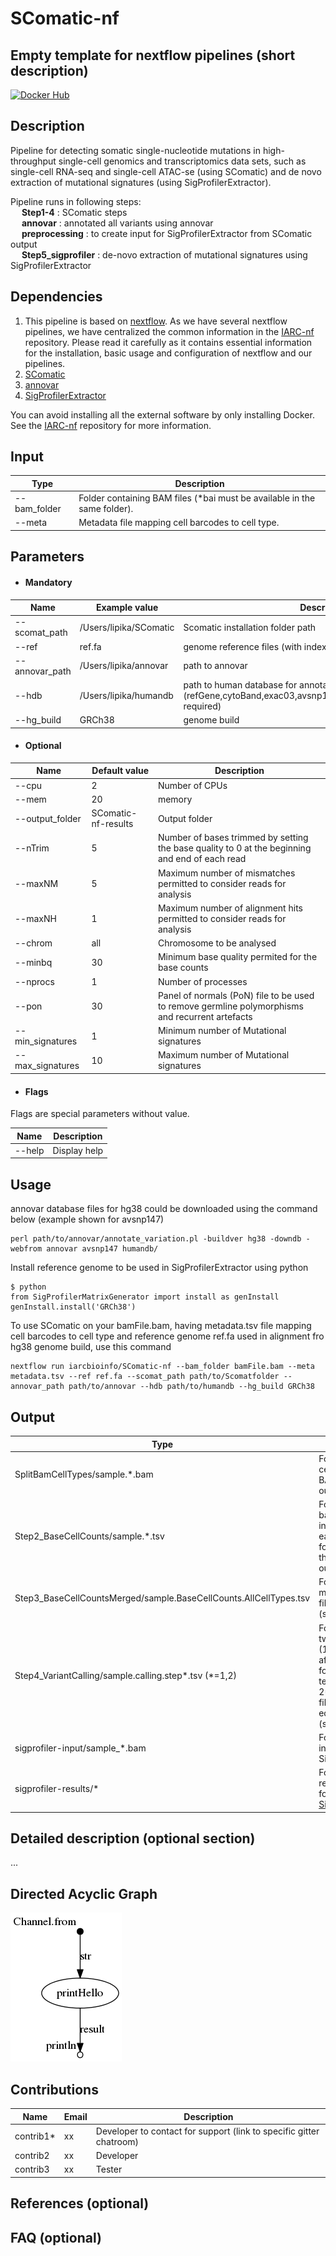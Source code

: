 # SComatic-nf
## Empty template for nextflow pipelines (short description)

[![Docker Hub](https://img.shields.io/badge/docker-ready-blue.svg)](https://hub.docker.com/r/iarcbioinfo/template-nf/)

## Description
Pipeline for detecting somatic single-nucleotide mutations in high-throughput single-cell genomics and transcriptomics data sets, such as single-cell RNA-seq and single-cell ATAC-se (using SComatic) and de novo extraction of mutational signatures (using SigProfilerExtractor).

Pipeline runs in following steps: <br>
&emsp; **Step1-4** : SComatic steps <br>
&emsp; **annovar** : annotated all variants using annovar <br>
&emsp; **preprocessing** : to create input for SigProfilerExtractor from SComatic output <br>
&emsp; **Step5_sigprofiler** :  de-novo extraction of mutational signatures using SigProfilerExtractor <br>


## Dependencies

1. This pipeline is based on [nextflow](https://www.nextflow.io). As we have several nextflow pipelines, we have centralized the common information in the [IARC-nf](https://github.com/IARCbioinfo/IARC-nf) repository. Please read it carefully as it contains essential information for the installation, basic usage and configuration of nextflow and our pipelines.
2. [SComatic](https://github.com/cortes-ciriano-lab/SComatic)
3. [annovar](https://annovar.openbioinformatics.org/en/latest/)
4. [SigProfilerExtractor](https://github.com/AlexandrovLab/SigProfilerExtractor)
   
You can avoid installing all the external software by only installing Docker. See the [IARC-nf](https://github.com/IARCbioinfo/IARC-nf) repository for more information.


## Input
  | Type      | Description     |
  |-----------|---------------|
  | --bam_folder    | Folder containing BAM files (*bai must be available in the same folder). |
  | --meta    | Metadata file mapping cell barcodes to cell type. |
  
## Parameters

  * #### Mandatory
| Name      | Example value | Description     |
|-----------|---------------|-----------------|
| --scomat_path    |            /Users/lipika/SComatic | Scomatic installation folder path |
| --ref    |            ref.fa | genome reference files (with index) |
| --annovar_path    |           /Users/lipika/annovar | path to annovar |
| --hdb    |            /Users/lipika/humandb | path to human database for annotation (refGene,cytoBand,exac03,avsnp147,dbnsfp30a,gnomad_genome- required)  |
| --hg_build    |            GRCh38 | genome build  |


  * #### Optional
| Name      | Default value | Description     |
|-----------|---------------|-----------------|
| --cpu   |            2 | Number of CPUs |
| --mem    |            20 | memory |
| --output_folder    |            SComatic-nf-results | Output folder |
| --nTrim    |            5 | Number of bases trimmed by setting the base quality to 0 at the beginning and end of each read |
| --maxNM   |            5 | Maximum number of mismatches permitted to consider reads for analysis |
| --maxNH    |            1 | Maximum number of alignment hits permitted to consider reads for analysis |
| --chrom    |            all | Chromosome to be analysed |
| --minbq    |            30 | Minimum base quality permited for the base counts |
| --nprocs    |            1 | Number of processes |
| --pon    |            30 | Panel of normals (PoN) file to be used to remove germline polymorphisms and recurrent artefacts |
| --min_signatures    |            1 | Minimum number of Mutational signatures |
| --max_signatures    |            10 | Maximum number of Mutational signatures |

  * #### Flags

Flags are special parameters without value.

| Name      | Description     |
|-----------|-----------------|
| --help    | Display help |



## Usage
annovar database files for hg38 could be downloaded using the command below (example shown for avsnp147)
```
perl path/to/annovar/annotate_variation.pl -buildver hg38 -downdb -webfrom annovar avsnp147 humandb/
```
Install reference genome to be used in SigProfilerExtractor using python
```
$ python
from SigProfilerMatrixGenerator import install as genInstall
genInstall.install('GRCh38')
```

 To use SComatic on your bamFile.bam, having metadata.tsv file mapping cell barcodes to cell type and reference genome ref.fa used in alignment fro hg38 genome build, use this command
  ```
  nextflow run iarcbioinfo/SComatic-nf --bam_folder bamFile.bam --meta metadata.tsv --ref ref.fa --scomat_path path/to/Scomatfolder --annovar_path path/to/annovar --hdb path/to/humandb --hg_build GRCh38
  ```

## Output
  | Type      | Description     |
  |-----------|---------------|
  | SplitBamCellTypes/sample.*.bam    | Folder containing cell-type-specific BAM files (step1 output)  |
  | Step2_BaseCellCounts/sample.*.tsv    | Folder containing base count information for each cell type and for every position in the genome (step2 output) |
  | Step3_BaseCellCountsMerged/sample.BaseCellCounts.AllCellTypes.tsv    | Folder containing merged base count file of all cell types. (step3 output)   |
  | Step4_VariantCalling/sample.calling.step*.tsv  (*=1,2)  | Folder containing two files files (1*.tsv: SNV called after applying filters for removing technical artefacts, 2*.tsv: Further filtered for RNA editing and PoN). (step4 output)   |
  | sigprofiler-input/sample_*.bam    | Folder containing input files for SigProfilerExtractor.  |
  | sigprofiler-results/*   | Folder containing result files and folders from [SigProfilerExtractor](https://osf.io/t6j7u/wiki/4.%20Using%20the%20Tool%20-%20Output/).  |
  
  


## Detailed description (optional section)
...

## Directed Acyclic Graph
[![DAG](dag.png)](http://htmlpreview.github.io/?https://github.com/IARCbioinfo/template-nf/blob/master/dag.html)

## Contributions

  | Name      | Email | Description     |
  |-----------|---------------|-----------------|
  | contrib1*    |            xx | Developer to contact for support (link to specific gitter chatroom) |
  | contrib2    |            xx | Developer |
  | contrib3    |            xx | Tester |

## References (optional)

## FAQ (optional)
